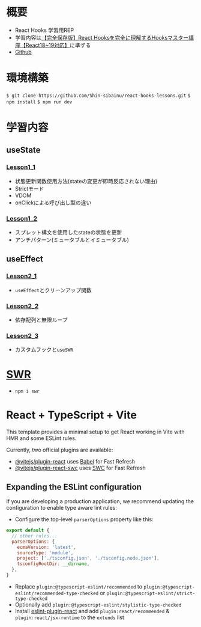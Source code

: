 # 概要
- React Hooks 学習用REP
- 学習内容は[【完全保存版】React Hooksを完全に理解するHooksマスター講座【React18~19対応】](https://www.udemy.com/course/react-hooks-complete-course/)に準ずる
- [Github](https://github.com/Shin-sibainu/react-hooks-lessons)

# 環境構築
`$ git clone https://github.com/Shin-sibainu/react-hooks-lessons.git`
`$ npm install`
`$ npm run dev`


# 学習内容
## useState
### [Lesson1_1]()
- 状態更新関数使用方法(stateの変更が即時反応されない理由)
- Strictモード
- VDOM
- onClickによる呼び出し型の違い

### [Lesson1_2]()
- スプレット構文を使用したstateの状態を更新
- アンチパターン(ミュータブルとイミュータブル)
## useEffect
### [Lesson2_1]()
- `useEffect`とクリーンアップ関数
### [Lesson2_2]()
- 依存配列と無限ループ
### [Lesson2_3]()
- カスタムフックと`useSWR`



# [SWR](https://swr.vercel.app/ja)
* `npm i swr`








# React + TypeScript + Vite

This template provides a minimal setup to get React working in Vite with HMR and some ESLint rules.

Currently, two official plugins are available:

- [@vitejs/plugin-react](https://github.com/vitejs/vite-plugin-react/blob/main/packages/plugin-react/README.md) uses [Babel](https://babeljs.io/) for Fast Refresh
- [@vitejs/plugin-react-swc](https://github.com/vitejs/vite-plugin-react-swc) uses [SWC](https://swc.rs/) for Fast Refresh

## Expanding the ESLint configuration

If you are developing a production application, we recommend updating the configuration to enable type aware lint rules:

- Configure the top-level `parserOptions` property like this:

```js
export default {
  // other rules...
  parserOptions: {
    ecmaVersion: 'latest',
    sourceType: 'module',
    project: ['./tsconfig.json', './tsconfig.node.json'],
    tsconfigRootDir: __dirname,
  },
}
```

- Replace `plugin:@typescript-eslint/recommended` to `plugin:@typescript-eslint/recommended-type-checked` or `plugin:@typescript-eslint/strict-type-checked`
- Optionally add `plugin:@typescript-eslint/stylistic-type-checked`
- Install [eslint-plugin-react](https://github.com/jsx-eslint/eslint-plugin-react) and add `plugin:react/recommended` & `plugin:react/jsx-runtime` to the `extends` list
